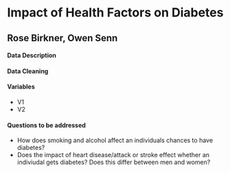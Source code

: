 # Impact of Health Factors on Diabetes

## Rose Birkner, Owen Senn

#### Data Description

#### Data Cleaning

#### Variables

-   V1
-   V2

#### Questions to be addressed

-   How does smoking and alcohol affect an individuals chances to have diabetes?
-   Does the impact of heart disease/attack or stroke effect whether an indiviudal gets diabetes? Does this differ between men and women?

